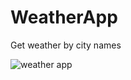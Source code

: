 # WeatherApp
Get weather by city names


![weather app](https://user-images.githubusercontent.com/36737685/36558438-1a718442-17d9-11e8-9def-b522b3cbc036.png)

